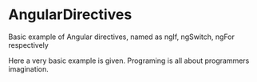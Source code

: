 # AngularDirectives

Basic example of Angular directives, named as
ngIf, ngSwitch, ngFor respectively

Here a very basic example is given.
Programing is all about programmers imagination.
